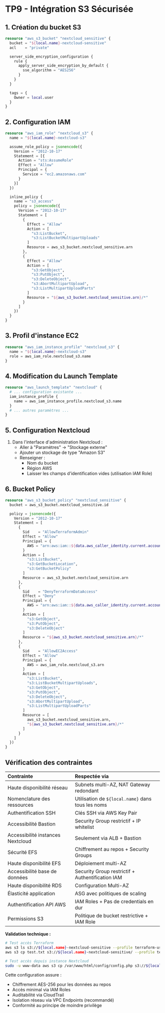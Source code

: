 # TP9 - Intégration S3 Sécurisée

## 1. Création du bucket S3

```terraform
resource "aws_s3_bucket" "nextcloud_sensitive" {
  bucket = "${local.name}-nextcloud-sensitive"
  acl    = "private"

  server_side_encryption_configuration {
    rule {
      apply_server_side_encryption_by_default {
        sse_algorithm = "AES256"
      }
    }
  }

  tags = {
    Owner = local.user
  }
}
```


## 2. Configuration IAM

```terraform
resource "aws_iam_role" "nextcloud_s3" {
  name = "${local.name}-nextcloud-s3"

  assume_role_policy = jsonencode({
    Version = "2012-10-17"
    Statement = [{
      Action = "sts:AssumeRole"
      Effect = "Allow"
      Principal = {
        Service = "ec2.amazonaws.com"
      }
    }]
  })

  inline_policy {
    name = "s3_access"
    policy = jsonencode({
      Version = "2012-10-17"
      Statement = [
        {
          Effect = "Allow"
          Action = [
            "s3:ListBucket",
            "s3:ListBucketMultipartUploads"
          ]
          Resource = aws_s3_bucket.nextcloud_sensitive.arn
        },
        {
          Effect = "Allow"
          Action = [
            "s3:GetObject",
            "s3:PutObject",
            "s3:DeleteObject",
            "s3:AbortMultipartUpload",
            "s3:ListMultipartUploadParts"
          ]
          Resource = "${aws_s3_bucket.nextcloud_sensitive.arn}/*"
        }
      ]
    })
  }
}
```


## 3. Profil d'instance EC2

```terraform
resource "aws_iam_instance_profile" "nextcloud_s3" {
  name = "${local.name}-nextcloud-s3"
  role = aws_iam_role.nextcloud_s3.name
}
```


## 4. Modification du Launch Template

```terraform
resource "aws_launch_template" "nextcloud" {
  # ... configuration existante ...
  iam_instance_profile {
    name = aws_iam_instance_profile.nextcloud_s3.name
  }
  # ... autres paramètres ...
}
```


## 5. Configuration Nextcloud

1. Dans l'interface d'administration Nextcloud :
    - Aller à "Paramètres" → "Stockage externe"
    - Ajouter un stockage de type "Amazon S3"
    - Renseigner :
        - Nom du bucket
        - Région AWS
        - Laisser les champs d'identification vides (utilisation IAM Role)

## 6. Bucket Policy

```terraform
resource "aws_s3_bucket_policy" "nextcloud_sensitive" {
  bucket = aws_s3_bucket.nextcloud_sensitive.id

  policy = jsonencode({
    Version = "2012-10-17"
    Statement = [
      {
        Sid    = "AllowTerraformAdmin"
        Effect = "Allow"
        Principal = {
          AWS = "arn:aws:iam::${data.aws_caller_identity.current.account_id}:user/terraform-user"
        }
        Action = [
          "s3:ListBucket",
          "s3:GetBucketLocation",
          "s3:GetBucketPolicy"
        ]
        Resource = aws_s3_bucket.nextcloud_sensitive.arn
      },
      {
        Sid    = "DenyTerraformDataAccess"
        Effect = "Deny"
        Principal = {
          AWS = "arn:aws:iam::${data.aws_caller_identity.current.account_id}:user/terraform-user"
        }
        Action = [
          "s3:GetObject",
          "s3:PutObject",
          "s3:DeleteObject"
        ]
        Resource = "${aws_s3_bucket.nextcloud_sensitive.arn}/*"
      },
      {
        Sid    = "AllowEC2Access"
        Effect = "Allow"
        Principal = {
          AWS = aws_iam_role.nextcloud_s3.arn
        }
        Action = [
          "s3:ListBucket",
          "s3:ListBucketMultipartUploads",
          "s3:GetObject",
          "s3:PutObject",
          "s3:DeleteObject",
          "s3:AbortMultipartUpload",
          "s3:ListMultipartUploadParts"
        ]
        Resource = [
          aws_s3_bucket.nextcloud_sensitive.arn,
          "${aws_s3_bucket.nextcloud_sensitive.arn}/*"
        ]
      }
    ]
  })
}
```


## Vérification des contraintes

| Contrainte | Respectée via |
| :-- | :-- |
| Haute disponibilité réseau | Subnets multi-AZ, NAT Gateway redondant |
| Nomenclature des ressources | Utilisation de `${local.name}` dans tous les noms |
| Authentification SSH | Clés SSH via AWS Key Pair |
| Accessibilité Bastion | Security Group restrictif + IP whitelist |
| Accessibilité instances Nextcloud | Seulement via ALB + Bastion |
| Sécurité EFS | Chiffrement au repos + Security Groups |
| Haute disponibilité EFS | Déploiement multi-AZ |
| Accessibilité base de données | Security Group restrictif + Authentification IAM |
| Haute disponibilité RDS | Configuration Multi-AZ |
| Élasticité application | ASG avec politiques de scaling |
| Authentification API AWS | IAM Roles + Pas de credentials en dur |
| Permissions S3 | Politique de bucket restrictive + IAM Role |

**Validation technique :**

```bash
# Test accès Terraform
aws s3 ls s3://${local.name}-nextcloud-sensitive --profile terraform-user # Doit réussir
aws s3 cp test.txt s3://${local.name}-nextcloud-sensitive/ --profile terraform-user # Doit échouer

# Test accès depuis instance Nextcloud
sudo -u www-data aws s3 cp /var/www/html/config/config.php s3://${local.name}-nextcloud-sensitive/ # Doit réussir
```

Cette configuration assure :

- Chiffrement AES-256 pour les données au repos
- Accès minimal via IAM Roles
- Auditabilité via CloudTrail
- Isolation réseau via VPC Endpoints (recommandé)
- Conformité au principe de moindre privilège

